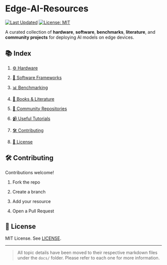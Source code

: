 # Edge-AI-Resources

[![Last Updated](https://img.shields.io/github/last-commit/C8Costa/Edge-Ai-Resources?style=flat-square)](https://github.com/C8Costa/Edge-Ai-Resources/commits/main/) [![License: MIT](https://img.shields.io/badge/License-MIT-yellow.svg?style=flat-square)](https://chatgpt.com/c/LICENSE)

A curated collection of **hardware**, **software**, **benchmarks**, **literature**, and **community projects** for deploying AI models on edge devices.

## 📚 Index

1. [⚙️ Hardware](https://github.com/C8Costa/Edge-Ai-Resources/blob/main/Hardware.md)
    
2. [🧠 Software Frameworks](https://github.com/C8Costa/Edge-Ai-Resources/blob/main/Software.md)
    
3. [📊 Benchmarking](https://github.com/C8Costa/Edge-Ai-Resources/blob/main/Benchmarking.md)
    
4. [📖 Books & Literature](https://github.com/C8Costa/Edge-Ai-Resources/blob/main/Books%20%26%20Literature.md)
    
5. [🤝 Community Repositories](https://github.com/C8Costa/Edge-Ai-Resources/blob/main/Community%20Repositories.md)
    
6. [📹 Useful Tutorials](https://github.com/C8Costa/Edge-Ai-Resources/blob/main/Useful%20Tutorials.md)
    
7. [🛠️ Contributing]()
    
8. [📝 License]()
    

## 🛠️ Contributing

Contributions welcome!

1. Fork the repo
    
2. Create a branch
    
3. Add your resource
    
4. Open a Pull Request
    

## 📝 License

MIT License. See [LICENSE](https://chatgpt.com/c/LICENSE).

---

> All topic details have been moved to their respective markdown files under the `docs/` folder. Please refer to each one for more information.

